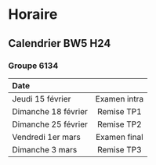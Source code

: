 # Horaire

<!-- ## Calendrier 3W6 A23
### Groupes 1010 et 1020
| Date |          |
| :--------------- |:---------------:|
| Mardi 05 septembre | HORAIRE DU LUNDI |
| Vendredi 06 octobre (12) | Examen intra |
| Vendredi 06 octobre (12) | Remise TP1 |
| 09 au 13 octobre | Semaine de lecture |
| Mardi 5 décembre (24) | Remise TP2 |
| Mardi 19 décembre (horaire régulier) |Examen final|
| Mercredi 27 décembre | Remise TP3 | -->


## Calendrier BW5 H24
### Groupe 6134
| Date |          |
| :--------------- |:---------------:|
| Jeudi 15 février | Examen intra |
| Dimanche 18 février | Remise TP1 |
| Dimanche 25 février | Remise TP2 |
| Vendredi 1er mars | Examen final |
| Dimanche 3 mars | Remise TP3 |